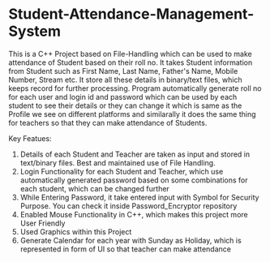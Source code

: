 # Student-Attendance-Management-System
This is a C++ Project based on File-Handling which can be used to make attendance of Student based on their roll no. It takes Student information from Student such as First Name,
Last Name, Father's Name, Mobile Number, Stream etc. It store all these details in binary/text files, which keeps record for further processing. Program automatically generate 
roll no for each user and login id and password which can be used by each student to see their details or they can change it which is same as the Profile we see on different 
platforms and similarally it does the same thing for teachers so that they can make attendance of Students.

Key Featues:
1) Details of each Student and Teacher are taken as input and stored in text/binary files. Best and maintained use of File Handling.
2) Login Functionality for each Student and Teacher, which use automatically generated password based on some combinations for each student, which can be changed further
3) While Entering Password, it take entered input with Symbol for Security Purpose. You can check it inside Password_Encryptor repository
4) Enabled Mouse Functionality in C++, which makes this project more User Friendly
5) Used Graphics within this Project
6) Generate Calendar for each year with Sunday as Holiday, which is represented in form of UI so that teacher can make attendance
